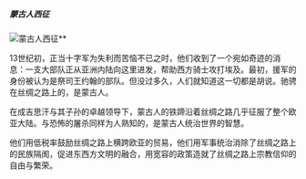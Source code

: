 ##### **蒙古人西征**

![蒙古人西征](/Users/kangsiwei/Desktop/XcodeProject/SilkRoad/SilkRoad/SilkRoad/Classes/Business/VR/Resource/storyPic/蒙古人西征.png)**

13世纪初，正当十字军为失利而苦恼不已之时，他们收到了一个宛如奇迹的消息：一支大部队正从亚洲内陆向这里进发，帮助西方骑士攻打埃及。最初，援军的身份被认为是祭司王约翰的部队。但没过多久，人们就知道这一切都是胡说。驰骋在丝绸之路上的，是蒙古人。

在成吉思汗与其子孙的卓越领导下，蒙古人的铁蹄沿着丝绸之路几乎征服了整个欧亚大陆。与恐怖的屠杀同样为人熟知的，是蒙古人统治世界的智慧。

他们用低税率鼓励丝绸之路上横跨欧亚的贸易，他们用军事统治消除了丝绸之路上的民族隔阂，促进东西方文明的融合，用宽容的政策造就了丝绸之路上宗教信仰的自由与繁荣。

